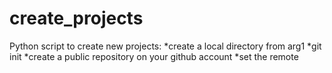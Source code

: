 # create_projects

Python script to create new projects:
*create a local directory from arg1
*git init
*create a public repository on your github account
*set the remote